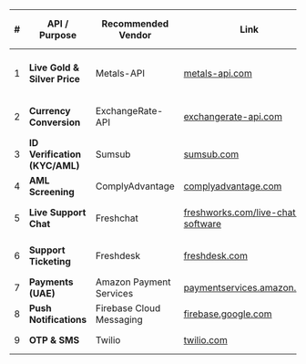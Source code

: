 | #  | API / Purpose                    | Recommended Vendor       | Link                                                                                        | Pricing (Cheapest viable)                           | Node.js Compatible  |
| -- | -------------------------------- | ------------------------ | ------------------------------------------------------------------------------------------- | --------------------------------------------------- | ------------------- |
| 1  | **Live Gold & Silver Price**     | Metals-API               | [metals-api.com](https://metals-api.com/pricing)                                            | \$799/year (Silver plan, 10k calls/mo, 60s updates) | ✅ REST API          |
| 2  | **Currency Conversion**          | ExchangeRate-API         | [exchangerate-api.com](https://www.exchangerate-api.com/)                                   | Free (1.5k calls/mo) → Pro \$10/mo                  | ✅ REST API          |
| 3  | **ID Verification (KYC/AML)**    | Sumsub                   | [sumsub.com](https://sumsub.com/pricing/)                                                   | \~\$1.5–2 per verification                          | ✅ REST API + SDK    |
| 4  | **AML Screening**                | ComplyAdvantage          | [complyadvantage.com](https://complyadvantage.com/)                                         | \~\$1k–2k/month                                     | ✅ REST API          |
| 5  | **Live Support Chat**            | Freshchat                | [freshworks.com/live-chat-software](https://www.freshworks.com/live-chat-software/pricing/) | Free tier → Paid \$19/agent/mo                      | ✅ REST API/SDK      |
| 6  | **Support Ticketing**            | Freshdesk                | [freshdesk.com](https://freshdesk.com/pricing)                                              | Free tier → Paid \$15/agent/mo                      | ✅ REST API          |
| 7 | **Payments (UAE)**               | Amazon Payment Services  | [paymentservices.amazon.com](https://paymentservices.amazon.com/)                           | \~2–3% per transaction                              | ✅ REST API          |
| 8 | **Push Notifications**           | Firebase Cloud Messaging | [firebase.google.com](https://firebase.google.com/products/cloud-messaging)                 | Free                                                | ✅ Node.js SDK       |
| 9 | **OTP & SMS**                    | Twilio                   | [twilio.com](https://www.twilio.com/sms/pricing)                                            | \~\$0.0075 per SMS                                  | ✅ REST API          |


